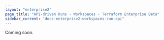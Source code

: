 ```yaml
---
layout: "enterprise2"
page_title: "API-driven Runs - Workspaces - Terraform Enterprise Beta"
sidebar_current: "docs-enterprise2-workspaces-run-api"
---
```


Coming soon.
